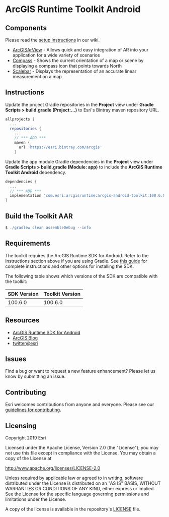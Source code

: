# ArcGIS Runtime Toolkit Android

## Components
Please read the [setup instructions](https://github.com/Esri/arcgis-runtime-toolkit-android/wiki/Setup-Instructions) in our wiki.

- [ArcGISArView](../../wiki/ArcGISArView) - Allows quick and easy integration of AR into your application for a wide variety of scenarios
- [Compass](../../wiki/Compass) -  Shows the current orientation of a map or scene by displaying a compass icon that points towards North
- [Scalebar](../../wiki/Scalebar) - Displays the representation of an accurate linear measurement on a map

## Instructions

Update the project Gradle repositories in the **Project** view under **Gradle Scripts > build.gradle (Project:...)** to Esri's Bintray maven repository URL.

```groovy
allprojects {
  ...
  repositories {
    ...
    // *** ADD ***
    maven {
      url 'https://esri.bintray.com/arcgis'
    }
```

Update the app module Gradle dependencies in the **Project** view under **Gradle Scripts > build.gradle (Module: app)** to include the **ArcGIS Runtime Toolkit Android** dependency.

```groovy
dependencies {
  ...
  // *** ADD ***
  implementation "com.esri.arcgisruntime:arcgis-android-toolkit:100.6.0"
}

```

## Build the Toolkit AAR

```groovy
$ ./gradlew clean assembleDebug --info
```

## Requirements

The toolkit requires the ArcGIS Runtime SDK for Android. Refer to the Instructions section above if you are using Gradle.
See [this guide](https://developers.arcgis.com/android/latest/guide/install-and-set-up.htm) for complete instructions and
other options for installing the SDK.

The following table shows which versions of the SDK are compatible with the toolkit:

|  SDK Version  |  Toolkit Version  |
| --- | --- |
| 100.6.0 | 100.6.0 |

## Resources

* [ArcGIS Runtime SDK for Android](https://developers.arcgis.com/android/)
* [ArcGIS Blog](http://blogs.esri.com/esri/arcgis/)
* [twitter@esri](http://twitter.com/esri)

## Issues
Find a bug or want to request a new feature enhancement?  Please let us know by submitting an issue.

## Contributing

Esri welcomes contributions from anyone and everyone. Please see our [guidelines for contributing](https://github.com/esri/contributing).

## Licensing
Copyright 2019 Esri

Licensed under the Apache License, Version 2.0 (the "License"); you may not use this file except in compliance with the License. You may obtain a copy of the License at

http://www.apache.org/licenses/LICENSE-2.0

Unless required by applicable law or agreed to in writing, software distributed under the License is distributed on an "AS IS" BASIS, WITHOUT WARRANTIES OR CONDITIONS OF ANY KIND, either express or implied. See the License for the specific language governing permissions and limitations under the License.

A copy of the license is available in the repository's [LICENSE](LICENSE) file.
